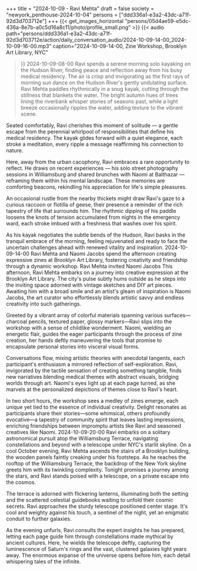 +++
title = "2024-10-09 - Ravi Mehta"
draft = false
society = "newyork_penthouse-2024-10-04"
persons = ["ddd336a1-e3a2-43dc-a71f-92d3d703712e"]
+++
{{< get_images_horizontal "persons/05d4ae59-e5dc-436a-8e7b-a0c5d16a8c11/photo/profile_small.png" >}}
{{< audio
    path="persons/ddd336a1-e3a2-43dc-a71f-92d3d703712e/action/daily_conversation_audio/2024-10-09-14-00_2024-10-09-16-00.mp3" 
    caption="2024-10-09-14-00, Zine Workshop, Brooklyn Art Library, NYC"
>}}
2024-10-09-08-00
Ravi spends a serene morning solo kayaking on the Hudson River, finding peace and reflection away from his busy medical residency.
The air is crisp and invigorating as the first rays of morning sun dance on the Hudson River's gently undulating surface. Ravi Mehta paddles rhythmically in a snug kayak, cutting through the stillness that blankets the water. The bright autumn hues of trees lining the riverbank whisper stories of seasons past, while a light breeze occasionally ripples the water, adding texture to the vibrant scene. 

Seated comfortably, Ravi cherishes this moment of solitude — a gentle escape from the perennial whirlpool of responsibilities that define his medical residency. The kayak glides forward with a quiet elegance, each stroke a meditation, every ripple a message reaffirming his connection to nature. 

Here, away from the urban cacophony, Ravi embraces a rare opportunity to reflect. He draws on recent experiences — his solo street photography sessions in Williamsburg and shared brunches with Naomi at Balthazar — reframing them within his mental landscape. These memories are comforting beacons, rekindling his appreciation for life's simple pleasures.

An occasional rustle from the nearby thickets might draw Ravi's gaze to a curious raccoon or flotilla of geese, their presence a reminder of the rich tapestry of life that surrounds him. The rhythmic dipping of his paddle loosens the knots of tension accumulated from nights in the emergency ward, each stroke imbued with a freshness that washes over his spirit. 

As his kayak negotiates the subtle bends of the Hudson, Ravi basks in the tranquil embrace of the morning, feeling rejuvenated and ready to face the uncertain challenges ahead with renewed vitality and inspiration.
2024-10-09-14-00
Ravi Mehta and Naomi Jacobs spend the afternoon creating expressive zines at Brooklyn Art Library, fostering creativity and friendship through a dynamic workshop.
Ravi Mehta invited Naomi Jacobs
This afternoon, Ravi Mehta embarks on a journey into creative expression at the Brooklyn Art Library. The city's pulse subtly hums outside as he steps into the inviting space adorned with vintage sketches and DIY art pieces. Awaiting him with a broad smile and an artist's gleam of inspiration is Naomi Jacobs, the art curator who effortlessly blends artistic savvy and endless creativity into such gatherings.

Greeted by a vibrant array of colorful materials spanning various surfaces—charcoal pencils, textured paper, glossy markers—Ravi slips into the workshop with a sense of childlike wonderment. Naomi, wielding an energetic flair, guides the eager participants through the process of zine creation, her hands deftly maneuvering the tools that promise to encapsulate personal stories into visceral visual forms. 

Conversations flow, mixing artistic theories with anecdotal tangents, each participant's enthusiasm a mirrored reflection of self-exploration. Ravi, invigorated by the tactile sensation of creating something tangible, finds new narratives blending medical themes with abstract visuals, bridging worlds through art. Naomi's eyes light up at each page turned, as she marvels at the personalized depictions of themes close to Ravi's heart.

In two short hours, the workshop sees a medley of zines emerge, each unique yet tied to the essence of individual creativity. Delight resonates as participants share their stories—some whimsical, others profoundly evocative—a tapestry of community spirit that leaves lasting impressions, enriching friendships between impromptu artists like Ravi and seasoned creatives like Naomi.
2024-10-09-20-00
Ravi embarks on a solitary astronomical pursuit atop the Williamsburg Terrace, navigating constellations and beyond with a telescope under NYC's starlit skyline.
On a cool October evening, Ravi Mehta ascends the stairs of a Brooklyn building, the wooden panels faintly creaking under his footsteps. As he reaches the rooftop of the Williamsburg Terrace, the backdrop of the New York skyline greets him with its twinkling complexity. Tonight promises a journey among the stars, and Ravi stands poised with a telescope, on a private escape into the cosmos.

The terrace is adorned with flickering lanterns, illuminating both the setting and the scattered celestial guidebooks waiting to unfold their cosmic secrets. Ravi approaches the sturdy telescope positioned center stage. It's cool and weighty against his touch, a sentinel of the night, yet an enigmatic conduit to further galaxies.

As the evening unfurls, Ravi consults the expert insights he has prepared, letting each page guide him through constellations made mythical by ancient cultures. Here, he wields the telescope deftly, capturing the luminescence of Saturn's rings and the vast, clustered galaxies light years away. The enormous expanse of the universe opens before him, each detail whispering tales of the infinite.

